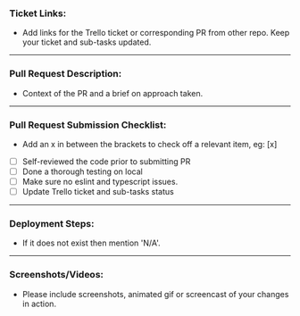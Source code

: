 ### Ticket Links:
- Add links for the Trello ticket or corresponding PR from other repo. Keep your ticket and sub-tasks updated.
---

### Pull Request Description:
- Context of the PR and a brief on approach taken.
---

### Pull Request Submission Checklist:
- Add an x in between the brackets to check off a relevant item, eg: [x]

- [ ] Self-reviewed the code prior to submitting PR
- [ ] Done a thorough testing on local
- [ ] Make sure no eslint and typescript issues.
- [ ] Update Trello ticket and sub-tasks status
---

### Deployment Steps:
- If it does not exist then mention 'N/A'.
---

### Screenshots/Videos:
- Please include screenshots, animated gif or screencast of your changes in action.
